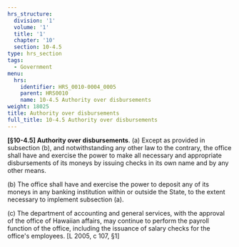 ```yaml
---
hrs_structure:
  division: '1'
  volume: '1'
  title: '1'
  chapter: '10'
  section: 10-4.5
type: hrs_section
tags:
  - Government
menu:
  hrs:
    identifier: HRS_0010-0004_0005
    parent: HRS0010
    name: 10-4.5 Authority over disbursements
weight: 18025
title: Authority over disbursements
full_title: 10-4.5 Authority over disbursements
---
```

**[§10-4.5] Authority over disbursements**. (a) Except as provided in subsection (b), and notwithstanding any other law to the contrary, the office shall have and exercise the power to make all necessary and appropriate disbursements of its moneys by issuing checks in its own name and by any other means.

(b) The office shall have and exercise the power to deposit any of its moneys in any banking institution within or outside the State, to the extent necessary to implement subsection (a).

(c) The department of accounting and general services, with the approval of the office of Hawaiian affairs, may continue to perform the payroll function of the office, including the issuance of salary checks for the office's employees. [L 2005, c 107, §1]